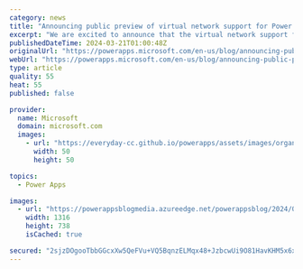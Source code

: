 ```yaml
---
category: news
title: "Announcing public preview of virtual network support for Power Platform Dataverse plug-ins and Connectors"
excerpt: "We are excited to announce that the virtual network support for Dataverse plug-ins and connectors within Power Platform is now available in public preview for all our customers in public cloud! This feature allows you to protect your outbound connections from Power Platform services like Dataverse Plug-ins"
publishedDateTime: 2024-03-21T01:00:48Z
originalUrl: "https://powerapps.microsoft.com/en-us/blog/announcing-public-preview-of-virtual-network-support-for-power-platform-dataverse-plug-ins-and-connectors/"
webUrl: "https://powerapps.microsoft.com/en-us/blog/announcing-public-preview-of-virtual-network-support-for-power-platform-dataverse-plug-ins-and-connectors/"
type: article
quality: 55
heat: 55
published: false

provider:
  name: Microsoft
  domain: microsoft.com
  images:
    - url: "https://everyday-cc.github.io/powerapps/assets/images/organizations/microsoft.com-50x50.jpg"
      width: 50
      height: 50

topics:
  - Power Apps

images:
  - url: "https://powerappsblogmedia.azureedge.net/powerappsblog/2024/02/CopilotScenario-SQL-Plugin-01.png"
    width: 1316
    height: 738
    isCached: true

secured: "2sjzDOgooTbbGGcxXw5QeFVu+VQ5BqnzELMqx48+JzbcwUi9O81HavKHM5x6xBAwjbdiiZ1jaZI+nH0ihXSrBgMELEYyH26VLTzwht4CKjD8MlBn7Z5zos6/xVSHASsAuDo9nk+8lRYo24VMayOXNe+Woq6UFH/afXExEYX0TtrON50gO3tp6ptvzhT58vSAzR05QpLFTBNtoJUw8ZKhxdLFTwrh2jtVJYkWVMKQ+29IXpKVWIziX94gHeNo/fVXmYNsIwjwA8lo9CMrm3IIyQka+Fjbf6O3RUhO1IM1kKvIbdBvMdM9fDQl5utXfIQRO5CvWJJyMDxofyW7Y6/JH5h45Wt8aOgRrMxX17AzaDw=;DFpDJ59hpKNjxAwihBNM4w=="
---
```


